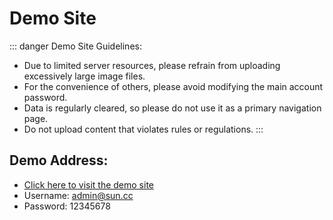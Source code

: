 # Demo Site

::: danger Demo Site Guidelines:
- Due to limited server resources, please refrain from uploading excessively large image files.
- For the convenience of others, please avoid modifying the main account password.
- Data is regularly cleared, so please do not use it as a primary navigation page.
- Do not upload content that violates rules or regulations.
:::

## Demo Address:
- [Click here to visit the demo site](http://sunpaneldemo.enianteam.com/#/)
- Username: admin@sun.cc 
- Password: 12345678